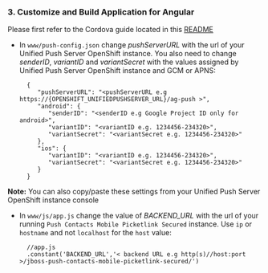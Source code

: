 ### 3. Customize and Build Application for Angular

Please first refer to the Cordova guide located in this [README](../README.md)

* In `www/push-config.json` change _pushServerURL_ with the url of your Unified Push Server OpenShift instance. You also need to change _senderID_, _variantID_ and _variantSecret_ with the values assigned by Unified Push Server OpenShift instance and GCM or APNS:


        {
           "pushServerURL": "<pushServerURL e.g https://{OPENSHIFT_UNIFIEDPUSHSERVER_URL}/ag-push >",
           "android": {
              "senderID": "<senderID e.g Google Project ID only for android>",
              "variantID": "<variantID e.g. 1234456-234320>",
              "variantSecret": "<variantSecret e.g. 1234456-234320>"
           },
           "ios": {
              "variantID": "<variantID e.g. 1234456-234320>",
              "variantSecret": "<variantSecret e.g. 1234456-234320>"
           }
        }


**Note:** You can also copy/paste these settings from your Unified Push Server OpenShift instance console

* In `www/js/app.js` change the value of _BACKEND_URL_ with the url of your running `Push Contacts Mobile Picketlink Secured` instance. Use `ip` or `hostname` and not `localhost` for the `host` value:


        //app.js    
        .constant('BACKEND_URL','< backend URL e.g http(s)//host:port >/jboss-push-contacts-mobile-picketlink-secured/')

